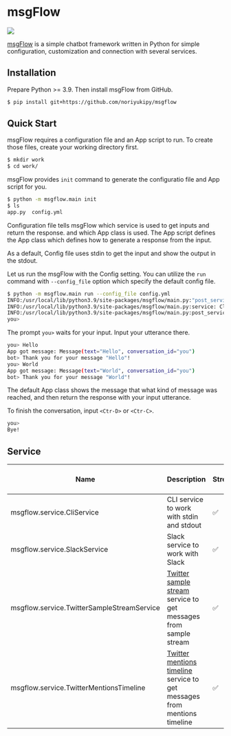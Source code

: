 # msgFlow

![](https://github.com/noriyukipy/msgflow/workflows/unittest/badge.svg)

[msgFlow](https://github.com/noriyukipy/msgflow) is a simple chatbot framework written in Python for simple configuration, customization and connection with several services.

## Installation

Prepare Python >= 3.9. Then install msgFlow from GitHub.

```sh
$ pip install git+https://github.com/noriyukipy/msgflow
```

## Quick Start

msgFlow requires a configuration file and an App script to run.
To create those files, create your working directory first.

```sh
$ mkdir work
$ cd work/
```

msgFlow provides `init` command to generate the configuratio file and App script for you.

```sh
$ python -m msgflow.main init
$ ls
app.py  config.yml
```

Configuration file tells msgFlow which service is used to get inputs and return the response. and which App class is used.
The App script defines the App class which defines how to generate a response from the input.

As a default, Config file uses stdin to get the input and show the output in the stdout.

Let us run the msgFlow with the Config setting.
You can utilize the `run` command with `--config_file` option which specify the default config file.

```sh
$ python -m msgflow.main run --config_file config.yml
INFO:/usr/local/lib/python3.9/site-packages/msgflow/main.py:"post_service" is not defined in config file. "service" is used for "post_service" instead.
INFO:/usr/local/lib/python3.9/site-packages/msgflow/main.py:service: CliService
INFO:/usr/local/lib/python3.9/site-packages/msgflow/main.py:post_service: CliService
you>
```

The prompt `you>` waits for your input. Input your utterance there.

```sh
you> Hello
App got message: Message(text="Hello", conversation_id="you")
bot> Thank you for your message "Hello"!
you> World
App got message: Message(text="World", conversation_id="you")
bot> Thank you for your message "World"!
```

The default App class shows the message that what kind of message was reached, and then return the response with your input utterance.

To finish the conversation, input `<Ctr-D>` or `<Ctr-C>`.

```sh
you>
Bye!
```

## Service

| Name | Description | Stream | Post | Respond to message |
| --- | --- | --- | --- | --- |
| msgflow.service.CliService | CLI service to work with stdin and stdout | :white_check_mark: | :white_check_mark: | :white_check_mark: |
| msgflow.service.SlackService | Slack service to work with Slack | :white_check_mark: | :white_check_mark: | :white_check_mark: |
| msgflow.service.TwitterSampleStreamService | [Twitter sample stream](https://developer.twitter.com/en/docs/tweets/sample-realtime/overview/get_statuses_sample) service to get messages from sample stream | :white_check_mark: | :x: | :x: |
| msgflow.service.TwitterMentionsTimeline | [Twitter mentions timeline](https://developer.twitter.com/en/docs/twitter-api/v1/tweets/timelines/api-reference/get-statuses-mentions_timeline) service to get messages from mentions timeline | :white_check_mark: | :white_check_mark: | :white_check_mark: |
